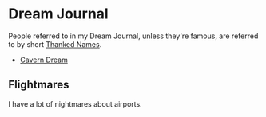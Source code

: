 # Dream Journal

People referred to in my Dream Journal, unless they're famous, are referred to by short [Thanked Names][].

[Thanked Names]: https://thanked.name/

- [Cavern Dream][]

[Cavern Dream]: c7f437bd-6b67-4a51-9e14-e3edd618315e.md

## Flightmares

I have a lot of nightmares about airports.
